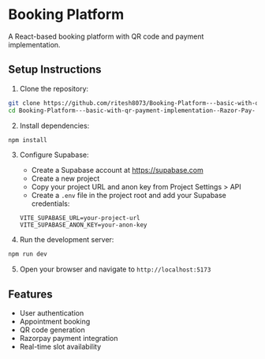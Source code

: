 # Booking Platform

A React-based booking platform with QR code and payment implementation.

## Setup Instructions

1. Clone the repository:
```bash
git clone https://github.com/ritesh8073/Booking-Platform---basic-with-qr-payment-implementation--Razor-Pay-.git
cd Booking-Platform---basic-with-qr-payment-implementation--Razor-Pay-
```

2. Install dependencies:
```bash
npm install
```

3. Configure Supabase:
   - Create a Supabase account at https://supabase.com
   - Create a new project
   - Copy your project URL and anon key from Project Settings > API
   - Create a `.env` file in the project root and add your Supabase credentials:
   ```
   VITE_SUPABASE_URL=your-project-url
   VITE_SUPABASE_ANON_KEY=your-anon-key
   ```

4. Run the development server:
```bash
npm run dev
```

5. Open your browser and navigate to `http://localhost:5173`

## Features
- User authentication
- Appointment booking
- QR code generation
- Razorpay payment integration
- Real-time slot availability